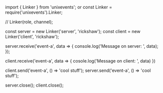 import { Linker } from 'unixevents';
or
const Linker = require('unixevents').Linker;

// Linker(role, channel);

const server = new Linker('server', 'rickshaw');
const client = new Linker('client', 'rickshaw');

server.receive('event-a', data => {
	console.log('Message on server: ', data);
});

client.receive('event-a', data => {
	cosole.log('Message on client: ', data)
})

client.send('event-a', () => 'cool stuff');
server.send('event-a', () => 'cool stuff');

server.close();
client.close();
